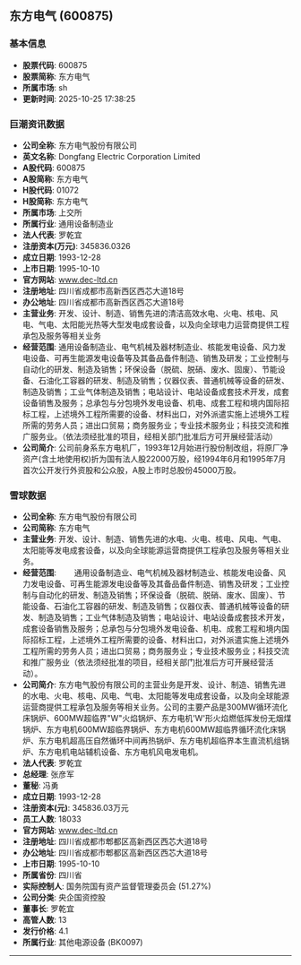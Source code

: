 ## 东方电气 (600875)

### 基本信息

- **股票代码**: 600875
- **股票简称**: 东方电气
- **所属市场**: sh
- **更新时间**: 2025-10-25 17:38:25

### 巨潮资讯数据

- **公司全称**: 东方电气股份有限公司
- **英文名称**: Dongfang Electric Corporation Limited
- **A股代码**: 600875
- **A股简称**: 东方电气
- **H股代码**: 01072
- **H股简称**: 东方电气
- **所属市场**: 上交所
- **所属行业**: 通用设备制造业
- **法人代表**: 罗乾宜
- **注册资本(万元)**: 345836.0326
- **成立日期**: 1993-12-28
- **上市日期**: 1995-10-10
- **官方网站**: www.dec-ltd.cn
- **注册地址**: 四川省成都市高新西区西芯大道18号
- **办公地址**: 四川省成都市高新西区西芯大道18号
- **主营业务**: 开发、设计、制造、销售先进的清洁高效水电、火电、核电、风电、气电、太阳能光热等大型发电成套设备，以及向全球电力运营商提供工程承包及服务等相关业务
- **经营范围**: 通用设备制造业、电气机械及器材制造业、核能发电设备、风力发电设备、可再生能源发电设备等及其备品备件制造、销售及研发；工业控制与自动化的研发、制造及销售；环保设备（脱硫、脱硝、废水、固废）、节能设备、石油化工容器的研发、制造及销售；仪器仪表、普通机械等设备的研发、制造及销售；工业气体制造及销售；电站设计、电站设备成套技术开发，成套设备销售及服务；总承包与分包境外发电设备、机电、成套工程和境内国际招标工程，上述境外工程所需要的设备、材料出口，对外派遣实施上述境外工程所需的劳务人员；进出口贸易；商务服务业；专业技术服务业；科技交流和推广服务业。（依法须经批准的项目，经相关部门批准后方可开展经营活动）
- **公司简介**: 公司前身系东方电机厂，1993年12月始进行股份制改组，将原厂净资产(含土地使用权)折为国有法人股22000万股，经1994年6月和1995年7月首次公开发行外资股和公众股，A股上市时总股份45000万股。

### 雪球数据

- **公司全称**: 东方电气股份有限公司
- **公司简称**: 东方电气
- **主营业务**: 开发、设计、制造、销售先进的水电、火电、核电、风电、气电、太阳能等发电成套设备，以及向全球能源运营商提供工程承包及服务等相关业务。
- **经营范围**: 　　通用设备制造业、电气机械及器材制造业、核能发电设备、风力发电设备、可再生能源发电设备等及其备品备件制造、销售及研发；工业控制与自动化的研发、制造及销售；环保设备（脱硫、脱硝、废水、固废）、节能设备、石油化工容器的研发、制造及销售；仪器仪表、普通机械等设备的研发、制造及销售；工业气体制造及销售；电站设计、电站设备成套技术开发，成套设备销售及服务；总承包与分包境外发电设备、机电、成套工程和境内国际招标工程，上述境外工程所需要的设备、材料出口，对外派遣实施上述境外工程所需的劳务人员；进出口贸易；商务服务业；专业技术服务业；科技交流和推广服务业（依法须经批准的项目，经相关部门批准后方可开展经营活动）。
- **公司简介**: 东方电气股份有限公司的主营业务是开发、设计、制造、销售先进的水电、火电、核电、风电、气电、太阳能等发电成套设备，以及向全球能源运营商提供工程承包及服务等相关业务。公司的主要产品是300MW循环流化床锅炉、600MW超临界"W"火焰锅炉、东方电机'W'形火焰燃低挥发份无烟煤锅炉、东方电机600MW超临界锅炉、东方电机600MW超临界循环流化床锅炉、东方电机超高压自然循环中间再热锅炉、东方电机超临界本生直流机组锅炉、东方电机电站辅机设备、东方电机风电发电机。
- **法人代表**: 罗乾宜
- **总经理**: 张彦军
- **董秘**: 冯勇
- **成立日期**: 1993-12-28
- **注册资本(元)**: 345836.03万元
- **员工人数**: 18033
- **官方网站**: www.dec-ltd.cn
- **注册地址**: 四川省成都市郫都区高新西区西芯大道18号
- **办公地址**: 四川省成都市郫都区高新西区西芯大道18号
- **上市日期**: 1995-10-10
- **所属省份**: 四川省
- **实际控制人**: 国务院国有资产监督管理委员会 (51.27%)
- **公司分类**: 央企国资控股
- **董事长**: 罗乾宜
- **高管人数**: 13
- **发行价格**: 4.1
- **所属行业**: 其他电源设备 (BK0097)

---